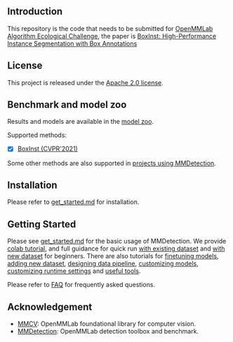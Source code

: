 


## Introduction
This repository is the code that needs to be submitted for [OpenMMLab Algorithm Ecological Challenge](https://openmmlab.com/competitions/algorithm-2021), the paper is [BoxInst: High-Performance Instance Segmentation with Box Annotations](https://openaccess.thecvf.com/content/CVPR2021/html/Tian_BoxInst_High-Performance_Instance_Segmentation_With_Box_Annotations_CVPR_2021_paper.html)




## License

This project is released under the [Apache 2.0 license](LICENSE).



## Benchmark and model zoo

Results and models are available in the [model zoo](docs/model_zoo.md).



Supported methods:

- [x] [BoxInst (CVPR'2021)](configs/boxinst)




Some other methods are also supported in [projects using MMDetection](./docs/projects.md).

## Installation

Please refer to [get_started.md](docs/get_started.md) for installation.

## Getting Started

Please see [get_started.md](docs/get_started.md) for the basic usage of MMDetection.
We provide [colab tutorial](demo/MMDet_Tutorial.ipynb), and full guidance for quick run [with existing dataset](docs/1_exist_data_model.md) and [with new dataset](docs/2_new_data_model.md) for beginners.
There are also tutorials for [finetuning models](docs/tutorials/finetune.md), [adding new dataset](docs/tutorials/customize_dataset.md), [designing data pipeline](docs/tutorials/data_pipeline.md), [customizing models](docs/tutorials/customize_models.md), [customizing runtime settings](docs/tutorials/customize_runtime.md) and [useful tools](docs/useful_tools.md).

Please refer to [FAQ](docs/faq.md) for frequently asked questions.




## Acknowledgement

- [MMCV](https://github.com/open-mmlab/mmcv): OpenMMLab foundational library for computer vision.
- [MMDetection](https://github.com/open-mmlab/mmdetection): OpenMMLab detection toolbox and benchmark.
